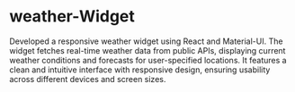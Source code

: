 # weather-Widget
Developed a responsive weather widget using React and Material-UI. The widget fetches real-time weather data from public APIs, displaying current weather conditions and forecasts for user-specified locations. It features a clean and intuitive interface with responsive design, ensuring usability across different devices and screen sizes.
